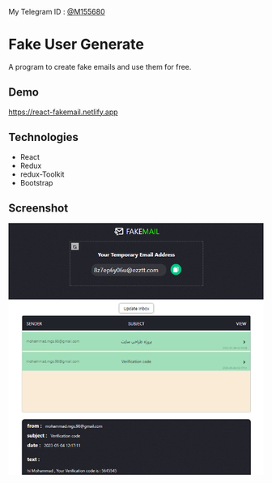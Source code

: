 My Telegram ID : [@M155680](https://t.me/m155680)

# Fake User Generate

A program to create fake emails and use them for free.

## Demo

https://react-fakemail.netlify.app

## Technologies

- React
- Redux
- redux-Toolkit
- Bootstrap

## Screenshot

![app_screenshot](/public/screenshot.png)
